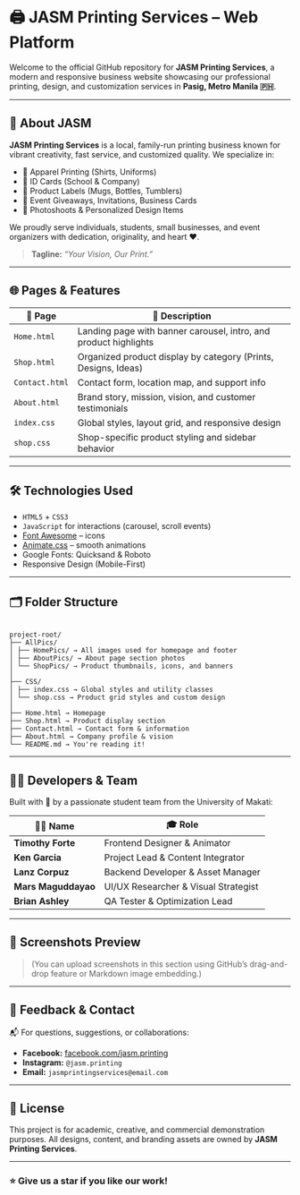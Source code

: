 # 🖨️ JASM Printing Services – Web Platform

Welcome to the official GitHub repository for **JASM Printing Services**, a modern and responsive business website showcasing our professional printing, design, and customization services in **Pasig, Metro Manila 🇵🇭**.

---

## 📌 About JASM

**JASM Printing Services** is a local, family-run printing business known for vibrant creativity, fast service, and customized quality. We specialize in:

- 👕 Apparel Printing (Shirts, Uniforms)
- 🪪 ID Cards (School & Company)
- 🧃 Product Labels (Mugs, Bottles, Tumblers)
- 🎨 Event Giveaways, Invitations, Business Cards
- 📸 Photoshoots & Personalized Design Items

We proudly serve individuals, students, small businesses, and event organizers with dedication, originality, and heart ❤️.

> **Tagline:** _“Your Vision, Our Print.”_

---

## 🌐 Pages & Features

| 🧭 Page        | 💬 Description                                                   |
| -------------- | ---------------------------------------------------------------- |
| `Home.html`    | Landing page with banner carousel, intro, and product highlights |
| `Shop.html`    | Organized product display by category (Prints, Designs, Ideas)   |
| `Contact.html` | Contact form, location map, and support info                     |
| `About.html`   | Brand story, mission, vision, and customer testimonials          |
| `index.css`    | Global styles, layout grid, and responsive design                |
| `shop.css`     | Shop-specific product styling and sidebar behavior               |

---

## 🛠️ Technologies Used

- `HTML5` + `CSS3`
- `JavaScript` for interactions (carousel, scroll events)
- [Font Awesome](https://fontawesome.com/) – icons
- [Animate.css](https://animate.style/) – smooth animations
- Google Fonts: Quicksand & Roboto
- Responsive Design (Mobile-First)

---

## 🗂️ Folder Structure

```

project-root/
├── AllPics/
│ ├── HomePics/ → All images used for homepage and footer
│ ├── AboutPics/ → About page section photos
│ └── ShopPics/ → Product thumbnails, icons, and banners
│
├── CSS/
│ ├── index.css → Global styles and utility classes
│ └── shop.css → Product grid styles and custom design
│
├── Home.html → Homepage
├── Shop.html → Product display section
├── Contact.html → Contact form & information
├── About.html → Company profile & vision
└── README.md → You're reading it!

```

---

## 👨‍💻 Developers & Team

Built with 💚 by a passionate student team from the University of Makati:

| 🧑‍🎨 Name             | 🎓 Role                              |
| ------------------- | ------------------------------------ |
| **Timothy Forte**   | Frontend Designer & Animator         |
| **Ken Garcia**      | Project Lead & Content Integrator    |
| **Lanz Corpuz**     | Backend Developer & Asset Manager    |
| **Mars Maguddayao** | UI/UX Researcher & Visual Strategist |
| **Brian Ashley**    | QA Tester & Optimization Lead        |

---

## 📸 Screenshots Preview

> (You can upload screenshots in this section using GitHub’s drag-and-drop feature or Markdown image embedding.)

---

## 📨 Feedback & Contact

📬 For questions, suggestions, or collaborations:

- **Facebook:** [facebook.com/jasm.printing](https://facebook.com/jasm.printing)
- **Instagram:** `@jasm.printing`
- **Email:** `jasmprintingservices@email.com`

---

## 📄 License

This project is for academic, creative, and commercial demonstration purposes. All designs, content, and branding assets are owned by **JASM Printing Services**.

---

### ⭐ Give us a star if you like our work!
